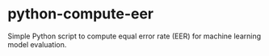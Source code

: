 # python-compute-eer
Simple Python script to compute equal error rate (EER) for machine learning model evaluation.
